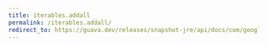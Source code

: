 ```yaml
---
title: iterables.addall
permalink: /iterables.addall/
redirect_to: https://guava.dev/releases/snapshot-jre/api/docs/com/google/common/collect/Iterables.html#addAll-java.util.Collection-java.lang.Iterable-
---
```

